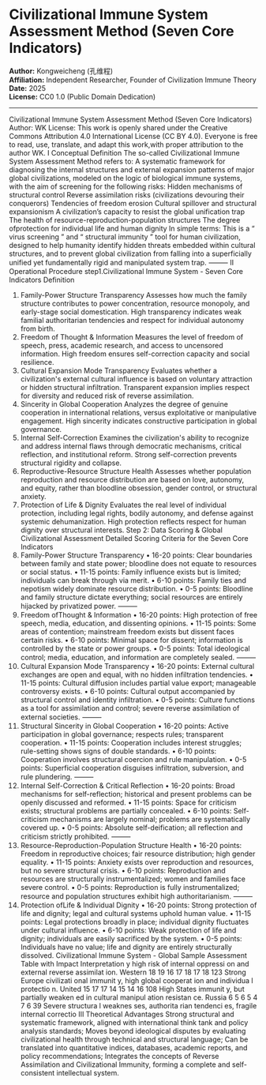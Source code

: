 # Civilizational Immune System Assessment Method (Seven Core Indicators)

**Author:** Kongweicheng (孔维程)  
**Affiliation:** Independent Researcher, Founder of Civilization Immune Theory  
**Date:** 2025  
**License:** CC0 1.0 (Public Domain Dedication)  

---  

Civilizational Immune System Assessment
Method (Seven Core Indicators)
Author: WK
License:  This  work  is  openly  shared  under  the  Creative Commons Attribution 4.0 International License (CC BY 4.0). Everyone  is  free  to  read,  use,   translate,  and  adapt  this work,with proper attribution to the author WK.
Ⅰ    Conceptual Definition
The so-called Civilizational Immune System Assessment Method refers to:
A systematic framework for diagnosing the internal structures and external expansion patterns of major global civilizations, modeled on the logic of biological immune systems, with the aim of screening for the following risks:
Hidden mechanisms of structural control
Reverse assimilation risks (civilizations devouring their conquerors)
Tendencies of freedom erosion
Cultural spillover and structural expansionism
A civilization’s capacity to resist the global unification trap
The health of resource-reproduction-population structures
The degree ofprotection for individual life and human dignity
In simple terms:
This is a  “ virus screening ”   and  “ structural immunity ”   tool for human civilization, designed to help humanity identify hidden threats embedded
within cultural structures, and to prevent global civilization from falling into  a  superficially  unified  yet   fundamentally  rigid   and  manipulated system trap.
⸻
Ⅱ Operational Procedure
step1.Civilizational Immune System - Seven Core Indicators Definition
1. Family-Power Structure Transparency
Assesses how much the family structure contributes to power
concentration, resource monopoly, and early-stage social
domestication. High transparency indicates weak familial
authoritarian tendencies and respect for individual autonomy from birth.
2. Freedom of Thought & Information
Measures the level of freedom of speech, press, academic
research, and access to uncensored information. High freedom ensures self-correction capacity and social resilience.
3. Cultural Expansion Mode Transparency
Evaluates whether a civilization's external cultural influence is based on voluntary attraction or hidden structural infiltration.
Transparent expansion implies respect for diversity and reduced risk of reverse assimilation.
4. Sincerity in Global Cooperation
Analyzes the degree of genuine cooperation in international
relations, versus exploitative or manipulative engagement. High    sincerity indicates constructive participation in global governance.
5. Internal Self-Correction
Examines the civilization's ability to recognize and address internal flaws through democratic mechanisms, critical reflection, and
institutional reform. Strong self-correction prevents structural rigidity and collapse.
6. Reproductive-Resource Structure Health
Assesses whether population reproduction and resource
distribution are based on love, autonomy, and equity, rather than bloodline obsession, gender control, or structural anxiety.
7. Protection of Life & Dignity
Evaluates the real level of individual protection, including legal rights, bodily autonomy, and defense against systemic
dehumanization. High protection reflects respect for human dignity over structural interests.
Step 2: Data Scoring & Global Civilizational Assessment
Detailed Scoring Criteria for the Seven Core Indicators
1. Family-Power Structure Transparency
•     16-20 points:  Clear boundaries between  family and state power; bloodline does not equate to resources or social status.
•     11-15 points: Family influence exists but is limited; individuals can break through via merit.
•    6-10 points:  Family  ties  and nepotism widely dominate resource distribution.
•    0-5  points:  Bloodline   and   family  structure  dictate  everything; social resources are entirely hijacked by privatized power.
⸻
2. Freedom ofThought & Information
•     16-20 points: High protection of free speech, media, education, and dissenting opinions.
•     11-15 points: Some areas of contention; mainstream freedom exists but dissent faces certain risks.
•    6-10 points:  Minimal  space  for dissent; information is controlled by the state or power groups.
•    0-5   points:   Total   ideological   control;   media,   education,   and
information are completely sealed.
⸻
3. Cultural Expansion Mode Transparency
•     16-20 points: External cultural exchanges are open and equal, with no hidden infiltration tendencies.
•     11-15  points:   Cultural  diffusion  includes  partial  value   export; manageable controversy exists.
•    6-10 points: Cultural output accompanied by structural control and identity infiltration.
•    0-5 points: Culture functions as a tool for assimilation and control; severe reverse assimilation of external societies.
⸻
4. Structural Sincerity in Global Cooperation
•     16-20 points: Active participation in global governance; respects rules; transparent cooperation.
•     11-15 points: Cooperation includes interest struggles; rule-setting shows signs of double standards.
•    6-10  points:  Cooperation  involves  structural  coercion  and  rule
manipulation.
•    0-5     points:    Superficial    cooperation     disguises     infiltration, subversion, and rule plundering.
⸻
5. Internal Self-Correction & Critical Reflection
•     16-20 points: Broad mechanisms for self-reflection; historical and present problems can be openly discussed and reformed.
•     11-15 points:  Space  for  criticism  exists;  structural  problems  are partially concealed.
•    6-10   points:   Self-criticism   mechanisms   are   largely   nominal; problems are systematically covered up.
•    0-5 points:  Absolute  self-deification;  all  reflection  and  criticism strictly prohibited.
⸻
6. Resource-Reproduction-Population Structure Health
•     16-20  points:   Freedom   in  reproductive  choices;   fair  resource distribution; high gender equality.
•     11-15 points: Anxiety exists over reproduction and resources, but
no severe structural crisis.
•    6-10   points:    Reproduction    and    resources    are     structurally instrumentalized; women and families face severe control.
•    0-5 points:  Reproduction  is  fully  instrumentalized;  resource  and population structures exhibit high authoritarianism.
⸻
7. Protection ofLife & Individual Dignity
•     16-20  points:  Strong  protection  of  life   and  dignity;  legal   and cultural systems uphold human value.
•     11-15 points: Legal protections broadly in place; individual dignity fluctuates under cultural influence.
•    6-10 points:  Weak protection  of life  and dignity; individuals  are easily sacrificed by the system.
•    0-5 points: Individuals have no value; life and dignity are entirely structurally dissolved.
Civilizational Immune System - Global Sample Assessment Table with Impact Interpretation
y high
risk of
internal   oppressi on and   external  reverse
assimilat ion.
Western 18            19            16            17            18             17            18            123          Strong
Europe                                                                                                                    civilizati
onal
immunit y, high
global
cooperat ion and   individua l
protectio n.
United     15            17             17            14            15             14            16             108          High
States                                                                                                                     immunit
y, but
partially weaken ed in
cultural  manipul ation
resistan ce.
Russia   6             5             6             5             4             7             6             39           Severe
structura l
weaknes ses,
authorita rian
tendenci es,
fragile
internal   correctio
Ⅲ  Theoretical Advantages
Strong structural and systematic framework, aligned with international think tank and policy analysis standards;
Moves beyond ideological disputes by evaluating civilizational health through technical and structural language;
Can be translated into quantitative indices, databases, academic reports, and policy recommendations;
Integrates the  concepts  of Reverse  Assimilation  and  Civilizational Immunity, forming a complete and self-consistent intellectual system.

